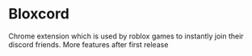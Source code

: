 # Bloxcord

Chrome extension which is used by roblox games to instantly join their discord friends. More features after first release
